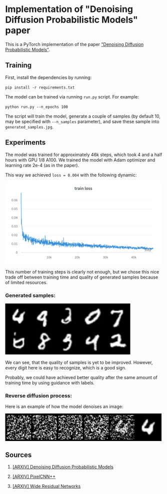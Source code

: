 # Implementation of "Denoising Diffusion Probabilistic Models" paper

This is a PyTorch implementation of the paper ["Denoising Diffusion Probabilistic Models"](https://arxiv.org/abs/2006.11239).

## Training

First, install the dependencies by running:

`pip install -r requirements.txt`

The model can be trained via running `run.py` script. For example:

`python run.py --n_epochs 100`

The script will train the model, generate a couple of samples (by default 10, may be specified with `--n_samples` parameter), and save these sample into `generated_samples.jpg`.

## Experiments

The model was trained for approximately 46k steps, which took 4 and a half hours with GPU 1/8 A100. We trained the model with Adam optimizer and learning rate 2e-4 (as in the paper).

This way we achieved `loss = 0.004` with the following dynamic:

<img src="pics/train loss.png" width="500" />

This number of training steps is clearly not enough, but we chose this nice trade off between training time and quality of generated samples because of limited resources.

### Generated samples:

<img src="pics/generated samples.png" width="400"/>

We can see, that the quality of samples is yet to be improved. However, every digit here is easy to recognize, which is a good sign.

Probably, we could have achieved better quality after the same amount of training time by using guidance with labels.

### Reverse diffusion process:

Here is an example of how the model denoises an image:

<img src="pics/reverse process.png" width="500"/>

## Sources

1. [[ARXIV] Denoising Diffusion Probabilistic Models](https://arxiv.org/abs/2006.11239)

2. [[ARXIV] PixelCNN++](https://arxiv.org/abs/1701.05517)

3. [[ARXIV] Wide Residual Networks](https://arxiv.org/abs/1605.07146)
